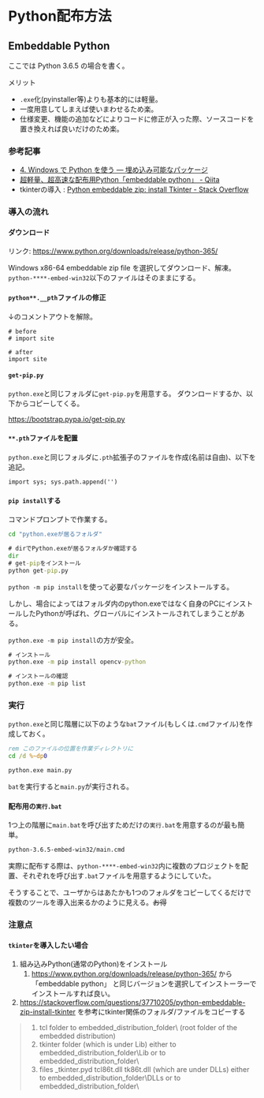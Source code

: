 # Python配布方法

## Embeddable Python

ここでは Python 3.6.5 の場合を書く。

メリット

- `.exe`化(pyinstaller等)よりも基本的には軽量。
- 一度用意してしまえば使いまわせるため楽。
- 仕様変更、機能の追加などによりコードに修正が入った際、ソースコードを置き換えれば良いだけのため楽。

### 参考記事

- [4. Windows で Python を使う — 埋め込み可能なパッケージ](https://docs.python.org/ja/3/using/windows.html#the-embeddable-package)
- [超軽量、超高速な配布用Python「embeddable python」 - Qiita](https://qiita.com/mm_sys/items/1fd3a50a930dac3db299)
- tkinterの導入 : [Python embeddable zip: install Tkinter - Stack Overflow](https://stackoverflow.com/questions/37710205/python-embeddable-zip-install-tkinter)

### 導入の流れ

#### ダウンロード

リンク: https://www.python.org/downloads/release/python-365/

Windows x86-64 embeddable zip file を選択してダウンロード、解凍。
`python-****-embed-win32`以下のファイルはそのままにする。

#### `python**.__pth`ファイルの修正

↓のコメントアウトを解除。

```
# before
# import site

# after
import site
```

#### `get-pip.py`

`python.exe`と同じフォルダに`get-pip.py`を用意する。
ダウンロードするか、以下からコピーしてくる。

https://bootstrap.pypa.io/get-pip.py

#### `**.pth`ファイルを配置

`python.exe`と同じフォルダに`.pth`拡張子のファイルを作成(名前は自由)、以下を追記。

```
import sys; sys.path.append('')
```

#### `pip install`する

コマンドプロンプトで作業する。

```bat
cd "python.exeが居るフォルダ"

# dirでPython.exeが居るフォルダか確認する
dir
# get-pipをインストール
python get-pip.py
```

`python -m pip install`を使って必要なパッケージをインストールする。

しかし、場合によってはフォルダ内のpython.exeではなく自身のPCにインストールしたPythonが呼ばれ、グローバルにインストールされてしまうことがある。

`python.exe -m pip install`の方が安全。

```bat
# インストール
python.exe -m pip install opencv-python

# インストールの確認
python.exe -m pip list
```

### 実行

`python.exe`と同じ階層に以下のような`bat`ファイル(もしくは`.cmd`ファイル)を作成しておく。

```bat:main.bat
rem このファイルの位置を作業ディレクトリに
cd /d %~dp0

python.exe main.py
```

`bat`を実行すると`main.py`が実行される。

#### 配布用の`実行.bat`

1つ上の階層に`main.bat`を呼び出すためだけの`実行.bat`を用意するのが最も簡単。

```bat:実行.bat
python-3.6.5-embed-win32/main.cmd
```

実際に配布する際は、`python-****-embed-win32`内に複数のプロジェクトを配置、それぞれを呼び出す`.bat`ファイルを用意するようにしていた。

そうすることで、ユーザからはあたかも1つのフォルダをコピーしてくるだけで複数のツールを導入出来るかのように見える。~~お得~~

### 注意点

#### `tkinter`を導入したい場合

1. 組み込みPython(通常のPython)をインストール
   1. https://www.python.org/downloads/release/python-365/ から「embeddable python」 と同じバージョンを選択してインストーラーでインストールすれば良い。
2. https://stackoverflow.com/questions/37710205/python-embeddable-zip-install-tkinter を参考にtkinter関係のフォルダ/ファイルをコピーする

  > 1. tcl folder to embedded_distribution_folder\ (root folder of the embedded distribution)
  > 2. tkinter folder (which is under Lib) either to embedded_distribution_folder\Lib or to embedded_distribution_folder\
  > 3. files _tkinter.pyd tcl86t.dll tk86t.dll (which are under DLLs) either to embedded_distribution_folder\DLLs or to embedded_distribution_folder\